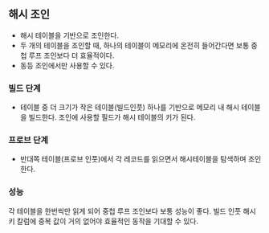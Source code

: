 ## 해시 조인

- 해시 테이블을 기반으로 조인한다.
- 두 개의 테이블을 조인할 때, 하나의 테이블이 메모리에 온전히 들어간다면 보통 중첩 루프 조인보다 더 효율적이다.
- 동등 조인에서만 사용할 수 있다.

### 빌드 단계 

- 테이블 중 더 크기가 작은 테이블(빌드인풋) 하나를 기반으로 메모리 내 해시 테이블을 빌드한다. 조인에 사용할 필드가 해시 테이블의 키가 된다.

### 프로브 단계

- 반대쪽 테이블(프로브 인풋)에서 각 레코드를 읽으면서 해시테이블을 탐색하며 조인한다.

### 성능

각 테이블을 한번씩만 읽게 되어 중첩 루프 조인보다 보통 성능이 좋다.
빌드 인풋 해시 키 칼럼에 중복 값이 거의 없어야 효율적인 동작을 기대할 수 있다.